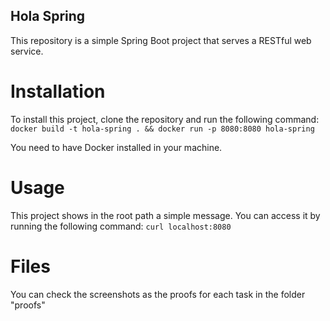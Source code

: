 ## Hola Spring
This repository is a simple Spring Boot project that serves a RESTful web service.

# Installation
To install this project, clone the repository and run the following command:
```docker build -t hola-spring . && docker run -p 8080:8080 hola-spring```

You need to have Docker installed in your machine.

# Usage
This project shows in the root path a simple message. You can access it by running the following command:
```curl localhost:8080```

# Files
You can check the screenshots as the proofs for each task in the folder "proofs"